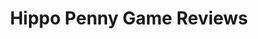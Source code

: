 ---
title: Hippo Penny Game Reviews
layout: scoredetail
permalink: /meta-score/rogue-legacy-2
header:
  teaser: /assets/images/rogue-legacy-2.jpg
  video:
    id: 7QJtYPS4ZSw
    provider: youtube
---